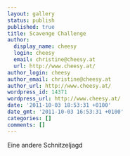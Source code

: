 ```yaml
---
layout: gallery
status: publish
published: true
title: Scavenge Challenge
author:
  display_name: cheesy
  login: cheesy
  email: christine@cheesy.at
  url: http://www.cheesy.at/
author_login: cheesy
author_email: christine@cheesy.at
author_url: http://www.cheesy.at/
wordpress_id: 14371
wordpress_url: http://www.cheesy.at/
date: '2011-10-03 18:53:31 +0100'
date_gmt: '2011-10-03 16:53:31 +0100'
categories: []
comments: []
---
```

<!--:de-->Eine andere Schnitzeljagd
<!--:-->
